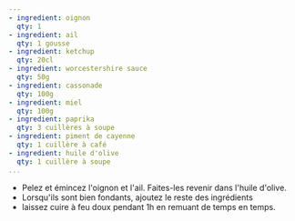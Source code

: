 ```yaml
---
- ingredient: oignon
  qty: 1
- ingredient: ail
  qty: 1 gousse
- ingredient: ketchup
  qty: 20cl
- ingredient: worcestershire sauce
  qty: 50g
- ingredient: cassonade
  qty: 100g
- ingredient: miel
  qty: 100g
- ingredient: paprika
  qty: 3 cuillères à soupe
- ingredient: piment de cayenne
  qty: 1 cuillère à café
- ingredient: huile d'olive
  qty: 1 cuillère à soupe
...
```

* Pelez et émincez l'oignon et l'ail. Faites-les revenir dans l'huile d'olive.
* Lorsqu'ils sont bien fondants, ajoutez le reste des ingrédients 
*  laissez cuire à feu doux pendant 1h en remuant de temps en temps.

